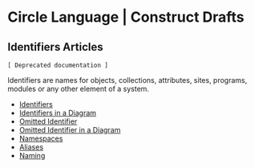 Circle Language | Construct Drafts
==================================

Identifiers Articles
--------------------

`[ Deprecated documentation ]`

Identifiers are names for objects, collections, attributes, sites, programs, modules or any other element of a system. 

- [Identifiers](https://github.com/jjvanzon/Circle-Language-Spec/blob/master/constructs-drafts/text-code/identifiers/identifiers.md)
- [Identifiers in a Diagram](https://github.com/jjvanzon/Circle-Language-Spec/blob/master/constructs-drafts/text-code/identifiers/identifiers-in-a-diagram.md)
- [Omitted Identifier](https://github.com/jjvanzon/Circle-Language-Spec/blob/master/constructs-drafts/text-code/identifiers/omitted-identifier.md)
- [Omitted Identifier in a Diagram](https://github.com/jjvanzon/Circle-Language-Spec/blob/master/constructs-drafts/text-code/identifiers/omitted-identifier-in-a-diagram.md)
- [Namespaces](https://github.com/jjvanzon/Circle-Language-Spec/blob/master/constructs-drafts/text-code/identifiers/namespaces.md)
- [Aliases](https://github.com/jjvanzon/Circle-Language-Spec/blob/master/constructs-drafts/text-code/identifiers/aliases.md)
- [Naming](https://github.com/jjvanzon/Circle-Language-Spec/blob/master/constructs-drafts/text-code/identifiers/naming.md)